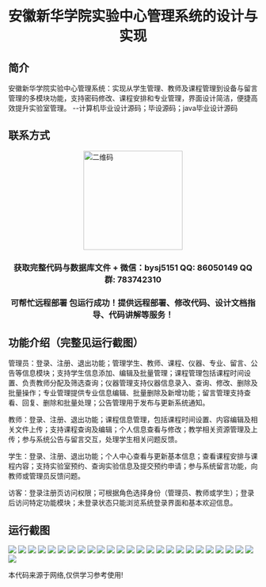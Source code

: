 <p><h1 align="center">安徽新华学院实验中心管理系统的设计与实现</h1></p>

## 简介
安徽新华学院实验中心管理系统：实现从学生管理、教师及课程管理到设备与留言管理的多模块功能，支持密码修改、课程安排和专业管理，界面设计简洁，便捷高效提升实验室管理。    --计算机毕业设计源码；毕设源码；java毕业设计源码


## 联系方式
<img src="https://bs-1329754181.cos.ap-shanghai.myqcloud.com/wx.jpg" alt="二维码" style="display: block; margin: 0 auto;" width="200px">
<p><h3 align="center">获取完整代码与数据库文件 + 微信：bysj5151 QQ: 86050149 QQ群: 783742310</h3></p>
<p><h3 align="center">可帮忙远程部署 包运行成功！提供远程部署、修改代码、设计文档指导、代码讲解等服务！</h3></p>

## 功能介绍（完整见运行截图）
管理员：登录、注册、退出功能；管理学生、教师、课程、仪器、专业、留言、公告等信息模块；支持学生信息添加、编辑及批量管理；课程管理包括课程时间设置、负责教师分配及筛选查询；仪器管理支持仪器信息录入、查询、修改、删除及批量操作；专业管理提供专业信息编辑、批量删除及新增功能；留言管理支持查看、回复、删除和批量处理；公告管理用于发布与更新系统通知。

教师：登录、注册、退出功能；课程信息管理，包括课程时间设置、内容编辑及相关文件上传；支持课程查询及编辑；个人信息查看与修改；教学相关资源管理及上传；参与系统公告与留言交互，处理学生相关问题反馈。

学生：登录、注册、退出功能；个人中心查看与更新基本信息；查看课程安排与课程内容；支持实验室预约、查询实验信息及提交预约申请；参与系统留言功能，向教师或管理员反馈问题。

访客：登录注册页访问权限；可根据角色选择身份（管理员、教师或学生）；登录后访问特定功能模块；未登录状态只能浏览系统登录界面和基本欢迎信息。


## 运行截图
![](https://bs-1329754181.cos.ap-shanghai.myqcloud.com/ssm/AnhuiXinhuaCollegeExperimentCenterManagementSystem/img/001.jpg)
![](https://bs-1329754181.cos.ap-shanghai.myqcloud.com/ssm/AnhuiXinhuaCollegeExperimentCenterManagementSystem/img/002.jpg)
![](https://bs-1329754181.cos.ap-shanghai.myqcloud.com/ssm/AnhuiXinhuaCollegeExperimentCenterManagementSystem/img/003.jpg)
![](https://bs-1329754181.cos.ap-shanghai.myqcloud.com/ssm/AnhuiXinhuaCollegeExperimentCenterManagementSystem/img/004.jpg)
![](https://bs-1329754181.cos.ap-shanghai.myqcloud.com/ssm/AnhuiXinhuaCollegeExperimentCenterManagementSystem/img/005.jpg)
![](https://bs-1329754181.cos.ap-shanghai.myqcloud.com/ssm/AnhuiXinhuaCollegeExperimentCenterManagementSystem/img/006.jpg)
![](https://bs-1329754181.cos.ap-shanghai.myqcloud.com/ssm/AnhuiXinhuaCollegeExperimentCenterManagementSystem/img/007.jpg)
![](https://bs-1329754181.cos.ap-shanghai.myqcloud.com/ssm/AnhuiXinhuaCollegeExperimentCenterManagementSystem/img/008.jpg)
![](https://bs-1329754181.cos.ap-shanghai.myqcloud.com/ssm/AnhuiXinhuaCollegeExperimentCenterManagementSystem/img/009.jpg)
![](https://bs-1329754181.cos.ap-shanghai.myqcloud.com/ssm/AnhuiXinhuaCollegeExperimentCenterManagementSystem/img/010.jpg)
![](https://bs-1329754181.cos.ap-shanghai.myqcloud.com/ssm/AnhuiXinhuaCollegeExperimentCenterManagementSystem/img/011.jpg)
![](https://bs-1329754181.cos.ap-shanghai.myqcloud.com/ssm/AnhuiXinhuaCollegeExperimentCenterManagementSystem/img/012.jpg)
![](https://bs-1329754181.cos.ap-shanghai.myqcloud.com/ssm/AnhuiXinhuaCollegeExperimentCenterManagementSystem/img/013.jpg)
![](https://bs-1329754181.cos.ap-shanghai.myqcloud.com/ssm/AnhuiXinhuaCollegeExperimentCenterManagementSystem/img/014.jpg)
![](https://bs-1329754181.cos.ap-shanghai.myqcloud.com/ssm/AnhuiXinhuaCollegeExperimentCenterManagementSystem/img/015.jpg)
![](https://bs-1329754181.cos.ap-shanghai.myqcloud.com/ssm/AnhuiXinhuaCollegeExperimentCenterManagementSystem/img/016.jpg)
![](https://bs-1329754181.cos.ap-shanghai.myqcloud.com/ssm/AnhuiXinhuaCollegeExperimentCenterManagementSystem/img/017.jpg)
![](https://bs-1329754181.cos.ap-shanghai.myqcloud.com/ssm/AnhuiXinhuaCollegeExperimentCenterManagementSystem/img/018.jpg)
![](https://bs-1329754181.cos.ap-shanghai.myqcloud.com/ssm/AnhuiXinhuaCollegeExperimentCenterManagementSystem/img/019.jpg)
![](https://bs-1329754181.cos.ap-shanghai.myqcloud.com/ssm/AnhuiXinhuaCollegeExperimentCenterManagementSystem/img/020.jpg)
![](https://bs-1329754181.cos.ap-shanghai.myqcloud.com/ssm/AnhuiXinhuaCollegeExperimentCenterManagementSystem/img/021.jpg)
![](https://bs-1329754181.cos.ap-shanghai.myqcloud.com/ssm/AnhuiXinhuaCollegeExperimentCenterManagementSystem/img/022.jpg)
![](https://bs-1329754181.cos.ap-shanghai.myqcloud.com/ssm/AnhuiXinhuaCollegeExperimentCenterManagementSystem/img/023.jpg)
![](https://bs-1329754181.cos.ap-shanghai.myqcloud.com/ssm/AnhuiXinhuaCollegeExperimentCenterManagementSystem/img/024.jpg)
![](https://bs-1329754181.cos.ap-shanghai.myqcloud.com/ssm/AnhuiXinhuaCollegeExperimentCenterManagementSystem/img/025.jpg)
![](https://bs-1329754181.cos.ap-shanghai.myqcloud.com/ssm/AnhuiXinhuaCollegeExperimentCenterManagementSystem/img/026.jpg)

<p>本代码来源于网络,仅供学习参考使用!</p>
